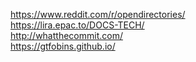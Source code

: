 https://www.reddit.com/r/opendirectories/  
https://lira.epac.to/DOCS-TECH/  
http://whatthecommit.com/  
https://gtfobins.github.io/
